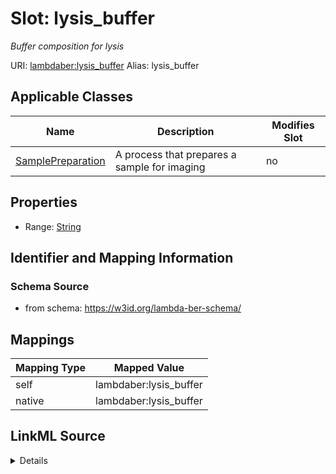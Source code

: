 

# Slot: lysis_buffer 


_Buffer composition for lysis_





URI: [lambdaber:lysis_buffer](https://w3id.org/lambda-ber-schema/lysis_buffer)
Alias: lysis_buffer

<!-- no inheritance hierarchy -->





## Applicable Classes

| Name | Description | Modifies Slot |
| --- | --- | --- |
| [SamplePreparation](SamplePreparation.md) | A process that prepares a sample for imaging |  no  |






## Properties

* Range: [String](String.md)




## Identifier and Mapping Information






### Schema Source


* from schema: https://w3id.org/lambda-ber-schema/




## Mappings

| Mapping Type | Mapped Value |
| ---  | ---  |
| self | lambdaber:lysis_buffer |
| native | lambdaber:lysis_buffer |




## LinkML Source

<details>
```yaml
name: lysis_buffer
description: Buffer composition for lysis
from_schema: https://w3id.org/lambda-ber-schema/
rank: 1000
alias: lysis_buffer
owner: SamplePreparation
domain_of:
- SamplePreparation
range: string

```
</details>